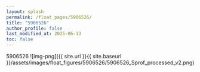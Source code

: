 ```yaml
---
layout: splash
permalink: /float_pages/5906526/
title: "5906526"
author_profile: false
last_modified_at: 2025-06-13
toc: false
---
```

 
5906526
![img-png]({{ site.url }}{{ site.baseurl }}/assets/images/float_figures/5906526/5906526_Sprof_processed_v2.png)